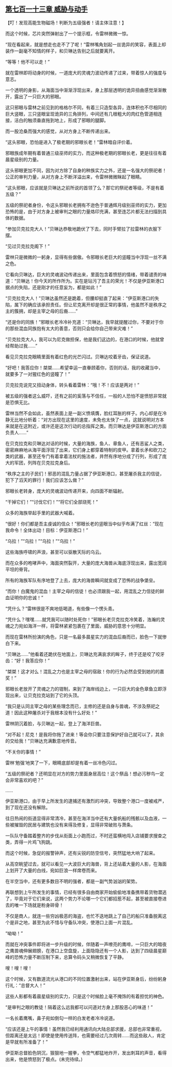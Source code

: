 ## [第七百一十三章 威胁与动手](https://www.xxbiquge.com/11_11222/8993385.html)


  【叮！发现高能生物磁场！判断为五级强者！请主体注意！】

  而这个时候，芯片突然弹射出了一个提示框，令雷林微微一惊。

  “现在看起来，就是想走也走不了了呢！”雷林嘴角划起一丝诡异的笑容，表面上却装作一副毫不知情的样子，和贝琳达告别之后就要离开。

  “等等！他不可以走！”

  就在雷林即将动身的时候，一道庞大的灵魂力波动传递了过来，带着惊人的强度与意志。

  一个透明的身影，从海面当中渐渐浮现出来，身上那层透明的诡异扭曲感觉渐渐散开，露出了一只巨大的邪眼。

  这只邪眼与雷林之前见到的格格尔不同，有着三只造型各异，连体积也不尽相同的巨大竖眼，三只竖眼呈现诡异的三角排列，中间还有几根粗大的肉红色管道相连接，洁白的触须垂直拖到地上，形成了邪眼的腿脚。

  而一股沧桑而强大的感觉，从对方身上不断传递出来。

  “这头邪眼，恐怕是进入了极老期的邪眼长老！”雷林暗自评价着。

  邪眼族成年期有着普通三级巫师的实力，而这种极老期的邪眼长老，更是往往有着晨星级别的力量。

  这头邪眼更加不同，因为对方除了自身的种族实力之外，还是一名强大的祭祀者！公正的审判力量，从对方身上不断洋溢出来，令雷林微微眯起了眼睛。

  “这头邪眼，应该就是贝琳达之前所说的首领了么？那它的祭祀者等级，不是有着五级？”

  五级的祭祀者身份，令这头邪眼长老拥有不逊色于普通辉月级别巫师的实力，更加恐怖的是，由于对方身上被审判之眼的力量烙印充满，甚至连芯片都无法扫描到具体的数据。

  “参加贝克拉克大人！”贝琳达恭敬地跪伏了下去，同时手臂拉了拉雷林的衣服下摆。

  “见过贝克拉克阁下！”

  雷林只是微微的一躬身，显得有些倨傲。令邪眼长老巨大的竖瞳当中浮现一丝不满之色。

  它看向贝琳达，巨大的灵魂波动传递出来，里面包含着愤怒的情绪，带着谴责的味道：“贝琳达！你今天的所作所为。实在是玷污了吾主的荣光！不仅是伊亚斯港口据点的失陷，还是刚才的任意妄为，都是如此！”

  “贝克拉克大人！”贝琳达虽然还是跪着，但腰却挺直了起来：“伊亚斯港口的失陷，属下的确应该承担责任。但让尼克离开却是很正常的事情，他虽然不是秩序之主的簇拥，却是主宰之母的后裔……”

  “还是你的同族！”邪眼长老冷冷补充道：“贝琳达，我早就提醒过你，不要对于你的那些混血同族抱有太大的善意，否则只会给你自己带来灾难！”

  “贝克拉克大人，我可以为尼克做担保，他是我们这边的，在港口的时候，他就曾经帮助过我……”

  看见贝克拉克眼睛里面有着红色的光芒闪过。贝琳达咬着牙齿，保证说道。

  “好吧！我答应你！桀桀……希望幸运一直眷顾着你，否则的话，我的收藏当中，就要多了一对猩红色的竖瞳了！”

  贝克拉克说完又扭动身体，转头看着雷林：“哦！不！应该是两对！”

  被五级的强者这么威吓，还有之前的奚落与不信任，一般的人恐怕不是愤怒非常就是恐惧无比。

  雷林当然不会如此，虽然表面上是一副义愤填膺，脸红耳胀的样子。内心却是在冷静无比地分析着：“对方出现在这里的速度，未免也太快了一点，这就说明对方本来就是在这附近，或许还是这次行动的总指挥之类。而贝琳达是伊亚斯港口的方面负责人……”

  在贝克拉克和贝琳达对话的时候，大量的海族，鱼人、章鱼人，还有恶鲨人之类，密密麻麻地从海平面浮现了出来，它们身上都穿着特制的皮甲。拿着长矛和砍刀之类的武器，甚至还专门有着拿着法杖的施法者，井然有序地分成了行列，形成了庞大的军团，列阵在贝克拉克身后。

  “秩序之主的子民们！邪恶的混乱力量占据了伊亚斯港口，甚至屠杀我主的信徒，犯下了滔天的罪行！我们应该怎么做？”

  邪眼长老转身，庞大的灵魂波动传递开来，向四面不断辐射。

  “干掉它们！”“讨伐它们！”“将它们全部烧死！”

  众多的海族举起手里的武器大喊着。

  “很好！你们都是吾主虔诚的信众！”邪眼长老的竖眼当中似乎布满了红丝：“现在我命令！全体出动！目标：伊亚斯港口！”

  “乌拉！”“乌拉！”“乌拉！”“乌拉！”

  这些海族呼啸的声浪，甚至可以驱散天际的乌云。

  而在众多的咆哮声中，海面突然裂开，大量的庞大海兽从海底浮现出来，露出宽阔平坦的脊背。

  所有的海族军队有序地登了上去，庞大的海兽瞬间就变成了恐怖的战争堡垒。

  “而你！白魔鬼的混血！主宰之母的信徒！也必须跟我一起，用混乱之力信徒的鲜血证明你的忠诚！”

  “凭什么？”雷林很是不爽地低喝道，有些像一个愣头青。

  “凭什么？嘿嘿……就凭我可以随时处死你！”邪眼长老贝克拉克冷笑着，浩瀚的灵魂之力宛如海洋一样，将雷林紧紧包裹在了里面，威胁的意思十分明显。

  而现在雷林所扮演的角色，只是一名最多晨星实力的混血后裔而已，脸色一下就惨白下来。

  “贝琳达……”他看着还跪伏在地面上，贝琳达充满哀求的眸子，终于还是咬了咬牙齿：“好！我答应你！”

  “桀桀！这才对么！混乱之力也是主宰之母的宿敌！你的行为必然会受到她的的嘉奖！”

  邪眼长老放开了灵魂之力的钳制，来到了海岸线边上，一只巨大的金色章鱼立即浮现出来，让贝克拉克站到了它的头顶。

  “我只是认同主宰之母的某些理念而已，主修的还是自身与兽魂，不涉及祭祀之道！因此这种屠杀对于我根本没有什么好处！”

  雷林阴沉着脸，与贝琳达一起，登上了海洋巨兽。

  “对不起！尼克！是我将你拖了进来！等会你只要注意保护好自己就可以了，其余的交给我！”贝琳达充满歉意地传音。

  “不关你的事情！”

  雷林‘勉强’地笑了一下，眼睛底部却是有着一丝冷色闪过。

  “五级的祭祀者？还明显在对方的势力里面身居高位！这个祭品！想必污秽鸟一定会非常喜欢的吧？”

  ……

  伊亚斯港口，由于早上所发生的逮捕还有激烈的冲突，导致整个港口一度被戒严，到了现在还没有解除。

  往日热闹的街道显得非常清冷，甚至在海洋当中还有大量帆船的残骸以及血液，一些被摧毁的民居与建筑也没有来得及修复，显得非常破败与萧条。

  一队队守备踏着整齐的步伐从街面上小跑而过，不时还蛮横地闯入店铺要求搜查之类，弄得一片鸡飞狗跳。

  而这个时候，急促的报警钟声，还有尖锐的防空信号，突然猛地大响了起来。

  从高空眺望过去，就可以看见一大波巨大的海兽，背上还站着大量的人影，在海面上划开了大量的白线，宛如巨浪一样席卷而来。

  在半空当中，还有更多数目不明的强者，都是一副气势汹汹的架势。

  再联想到上午所发生的事情，已经有很多自由商家开始偷偷地准备携带着货物潜逃了，毕竟对于它们来说，这两个势力不论哪一个它们都招惹不起，甚至被直接卷进去的唯一下场就是粉身碎骨！

  不仅是商人，就连一些穷凶极恶的海盗，也忙不迭地跳上了自己的船只准备脱离这个是非之地，甚至为此不惜与守备队冲突，使港口上面一片混乱。

  “呦呦！”

  而就在冲突事件即将进一步升级的时候，伴随着一声嘹亮的鹰啼，一只巨大的暗夜之鹰兽魂伸展翅膀，在港口上空盘旋，上面隐隐还有一个人影，达到了四级晨星巅峰的恐怖力量不断压制下来，总算令码头又稍微恢复了平静。

  嗖！嗖！嗖！

  这个时候，又有数道流光从港口的不同位置激射出来，站在伊亚斯身后，纷纷躬身行礼：“总督大人！”

  这些人影都有着晨星级别的实力，只是这个时候脸上毫不掩饰的有着担忧的神色。

  “是审判之眼的教徒！隔着这么远我都可以问道对方身上那股恶心的味道！”

  一名长着鹰嘴，鼻子宛如倒勾一样的白发老者冷冷说道。

  “应该还是上午的事情！虽然我已经利用通讯向大陆总部求援，总部也非常重视，但距离还是太远！即使是使用传送阵，也需要经过几次周转……而这些敌人，肯定是早就有所准备了！”

  伊亚斯总督脸色阴沉，狠狠地一握拳，令空气都猛地炸开，发出刺耳的声音，看得出来，他是愤怒到了极点。(未完待续。)
